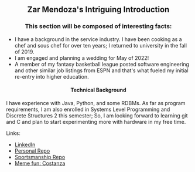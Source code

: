 <h2 align="center">Zar Mendoza's Intriguing Introduction</h2>

<h3 align="center">This section will be composed of interesting facts:</h3>

* I have a background in the service industry. I have been cooking as a chef and sous chef for over ten years; I returned to university in the fall of 2019. 
* I am engaged and planning a wedding for May of 2022!
* A member of my fantasy basketball league posted software engineering and other similar job listings from ESPN and that's what fueled my initial re-entry into higher education. 

<h4 align="center">Technical Background</h4>
I have experience with Java, Python, and some RDBMs. As far as program requirements, I am also enrolled in Systems Level Programming and Discrete Structures 2 this semester; So, I am looking forward to learning git and C and plan to start experimenting more with hardware in my free time. 


Links:
* [LinkedIn](https://www.linkedin.com/in/eleazar-mendoza-6bb582172/)
* [Personal Repo](https://github.com/emendoza8/CIS350-HW2-Mendoza) 
* [Sportsmanship Repo](https://github.com/emendoza8/GVSU-CIS350-sportsmanship) 
* [Meme fun: Costanza](https://www.pinterest.com/pin/530369293621068286/)
  
